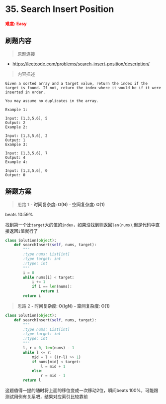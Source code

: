 # 35. Search Insert Position

**<font color=red>难度: Easy</font>**

## 刷题内容

> 原题连接

* https://leetcode.com/problems/search-insert-position/description/

> 内容描述

```
Given a sorted array and a target value, return the index if the target is found. If not, return the index where it would be if it were inserted in order.

You may assume no duplicates in the array.

Example 1:

Input: [1,3,5,6], 5
Output: 2
Example 2:

Input: [1,3,5,6], 2
Output: 1
Example 3:

Input: [1,3,5,6], 7
Output: 4
Example 4:

Input: [1,3,5,6], 0
Output: 0
```

## 解题方案

> 思路 1
****- 时间复杂度: O(N)**** ****- 空间复杂度: O(1)****

beats 10.59%

找到第一个比`target`大的值的`index`，如果没找到则返回`len(nums)`,但是代码中直接返回`i`值就行了


```python
class Solution(object):
    def searchInsert(self, nums, target):
        """
        :type nums: List[int]
        :type target: int
        :rtype: int
        """
        i = 0
        while nums[i] < target:
            i += 1
            if i == len(nums):
                return i
        return i
```

> 思路 2
****- 时间复杂度: O(lgN)**** ****- 空间复杂度: O(1)****

```python
class Solution(object):
    def searchInsert(self, nums, target):
        """
        :type nums: List[int]
        :type target: int
        :rtype: int
        """
        l, r = 0, len(nums) - 1
        while l <= r:
            mid = l + ((r-l) >> 1)
            if nums[mid] < target:
                l = mid + 1
            else:
                r = mid - 1
        return l
```


这题值得一提的随时将上面的移位变成一次移动2位，瞬间beats 100%，可能跟测试用例有关系吧，结果对应索引比较靠前
